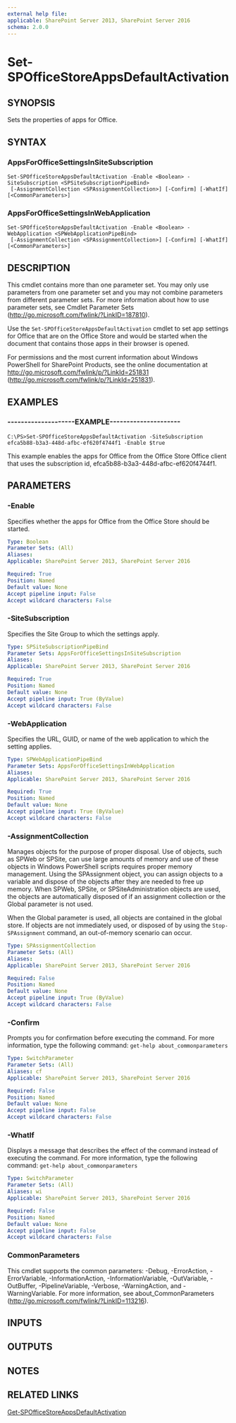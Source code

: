```yaml
---
external help file: 
applicable: SharePoint Server 2013, SharePoint Server 2016
schema: 2.0.0
---
```


# Set-SPOfficeStoreAppsDefaultActivation

## SYNOPSIS
Sets the properties of apps for Office.


## SYNTAX

### AppsForOfficeSettingsInSiteSubscription
```
Set-SPOfficeStoreAppsDefaultActivation -Enable <Boolean> -SiteSubscription <SPSiteSubscriptionPipeBind>
 [-AssignmentCollection <SPAssignmentCollection>] [-Confirm] [-WhatIf] [<CommonParameters>]
```

### AppsForOfficeSettingsInWebApplication
```
Set-SPOfficeStoreAppsDefaultActivation -Enable <Boolean> -WebApplication <SPWebApplicationPipeBind>
 [-AssignmentCollection <SPAssignmentCollection>] [-Confirm] [-WhatIf] [<CommonParameters>]
```

## DESCRIPTION
This cmdlet contains more than one parameter set.
You may only use parameters from one parameter set and you may not combine parameters from different parameter sets.
For more information about how to use parameter sets, see Cmdlet Parameter Sets (http://go.microsoft.com/fwlink/?LinkID=187810).

Use the `Set-SPOfficeStoreAppsDefaultActivation` cmdlet to set app settings for Office that are on the Office Store and would be started when the document that contains those apps in their browser is opened.

For permissions and the most current information about Windows PowerShell for SharePoint Products, see the online documentation at http://go.microsoft.com/fwlink/p/?LinkId=251831 (http://go.microsoft.com/fwlink/p/?LinkId=251831).


## EXAMPLES

### --------------------EXAMPLE---------------------
```
C:\PS>Set-SPOfficeStoreAppsDefaultActivation -SiteSubscription efca5b88-b3a3-448d-afbc-ef620f4744f1 -Enable $true
```

This example enables the apps for Office from the Office Store Office client that uses the subscription id, efca5b88-b3a3-448d-afbc-ef620f4744f1.


## PARAMETERS

### -Enable
Specifies whether the apps for Office from the Office Store should be started.

```yaml
Type: Boolean
Parameter Sets: (All)
Aliases: 
Applicable: SharePoint Server 2013, SharePoint Server 2016

Required: True
Position: Named
Default value: None
Accept pipeline input: False
Accept wildcard characters: False
```

### -SiteSubscription
Specifies the Site Group to which the settings apply.

```yaml
Type: SPSiteSubscriptionPipeBind
Parameter Sets: AppsForOfficeSettingsInSiteSubscription
Aliases: 
Applicable: SharePoint Server 2013, SharePoint Server 2016

Required: True
Position: Named
Default value: None
Accept pipeline input: True (ByValue)
Accept wildcard characters: False
```

### -WebApplication
Specifies the URL, GUID, or name of the web application to which the setting applies.

```yaml
Type: SPWebApplicationPipeBind
Parameter Sets: AppsForOfficeSettingsInWebApplication
Aliases: 
Applicable: SharePoint Server 2013, SharePoint Server 2016

Required: True
Position: Named
Default value: None
Accept pipeline input: True (ByValue)
Accept wildcard characters: False
```

### -AssignmentCollection
Manages objects for the purpose of proper disposal.
Use of objects, such as SPWeb or SPSite, can use large amounts of memory and use of these objects in Windows PowerShell scripts requires proper memory management.
Using the SPAssignment object, you can assign objects to a variable and dispose of the objects after they are needed to free up memory.
When SPWeb, SPSite, or SPSiteAdministration objects are used, the objects are automatically disposed of if an assignment collection or the Global parameter is not used.

When the Global parameter is used, all objects are contained in the global store.
If objects are not immediately used, or disposed of by using the `Stop-SPAssignment` command, an out-of-memory scenario can occur.

```yaml
Type: SPAssignmentCollection
Parameter Sets: (All)
Aliases: 
Applicable: SharePoint Server 2013, SharePoint Server 2016

Required: False
Position: Named
Default value: None
Accept pipeline input: True (ByValue)
Accept wildcard characters: False
```

### -Confirm
Prompts you for confirmation before executing the command.
For more information, type the following command: `get-help about_commonparameters`

```yaml
Type: SwitchParameter
Parameter Sets: (All)
Aliases: cf
Applicable: SharePoint Server 2013, SharePoint Server 2016

Required: False
Position: Named
Default value: None
Accept pipeline input: False
Accept wildcard characters: False
```

### -WhatIf
Displays a message that describes the effect of the command instead of executing the command.
For more information, type the following command: `get-help about_commonparameters`

```yaml
Type: SwitchParameter
Parameter Sets: (All)
Aliases: wi
Applicable: SharePoint Server 2013, SharePoint Server 2016

Required: False
Position: Named
Default value: None
Accept pipeline input: False
Accept wildcard characters: False
```

### CommonParameters
This cmdlet supports the common parameters: -Debug, -ErrorAction, -ErrorVariable, -InformationAction, -InformationVariable, -OutVariable, -OutBuffer, -PipelineVariable, -Verbose, -WarningAction, and -WarningVariable. For more information, see about_CommonParameters (http://go.microsoft.com/fwlink/?LinkID=113216).

## INPUTS

## OUTPUTS

## NOTES

## RELATED LINKS

[Get-SPOfficeStoreAppsDefaultActivation]()

